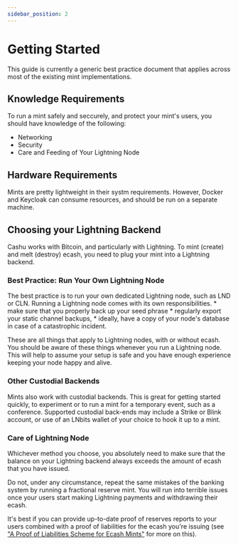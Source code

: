 ```yaml
---
sidebar_position: 2
---
```

# Getting Started

This guide is currently a generic best practice document that applies across most of the existing mint implementations. 


## Knowledge Requirements

To run a mint safely and seccurely, and protect your mint's users, you should have knowledge of the following:

* Networking
* Security
* Care and Feeding of Your Lightning Node

## Hardware Requirements

Mints are pretty lightweight in their systm requirements.  However, Docker and Keycloak can consume resources, and should be run on a separate machine.

## Choosing your Lightning Backend

Cashu works with Bitcoin, and particularly with Lightning. 
To mint (create) and melt (destroy) ecash, you need to plug your mint into a Lightning backend.

### Best Practice: Run Your Own Lightning Node
 The best practice is to run your own dedicated Lightning node, such as LND or CLN. Running a Lightning node comes with its own responsibilities. 
    *  make sure that you properly back up your seed phrase
    * regularly export your static channel backups, 
    * ideally, have a copy of your node's database in case of a catastrophic incident. 

These are all things that apply to Lightning nodes, with or without ecash. You should be aware of these things whenever you run a Lightning node. This will help to assume your setup is safe and you have enough experience keeping your node happy and alive.

### Other Custodial Backends
Mints also work with custodial backends. This is great for getting started quickly, to experiment or to run a mint for a temporary event, such as a conference. Supported custodial back-ends may include a Strike or Blink account, or use of an LNbits wallet of your choice to hook it up to a  mint.


### Care of Lightning Node
Whichever method you choose, you absolutely need to make sure that the balance on your Lightning backend always exceeds the amount of ecash that you have issued. 

Do not, under any circumstance, repeat the same mistakes of the banking system by running a fractional reserve mint. You will run into terrible issues once your users start making Lightning payments and withdrawing their ecash. 

It's best if you can provide up-to-date proof of reserves reports to your users combined with a proof of liabilities for the ecash you're issuing (see ["A Proof of Liabilities Scheme for Ecash Mints"](https://gist.github.com/callebtc/ed5228d1d8cbaade0104db5d1cf63939) for more on this).





